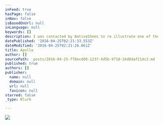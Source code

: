 ```yaml
---
inFeed: true
hasPage: false
inNav: false
isBasedOnUrl: null
inLanguage: null
keywords: []
description: I was contacted by NativeShoes to re illustrate one of their characters named Apollo
datePublished: '2016-04-25T02:21:33.553Z'
dateModified: '2016-04-25T02:21:26.861Z'
title: Apollo
author: []
sourcePath: _posts/2016-04-25-ff8ecd00-1237-4d5b-9710-16d8daf214c3.md
published: true
authors: []
publisher:
  name: null
  domain: null
  url: null
  favicon: null
starred: false
_type: Blurb

---
```

![](https://the-grid-user-content.s3-us-west-2.amazonaws.com/d7ecf104-e5b6-4487-b497-9e444b9a37a8.jpg)